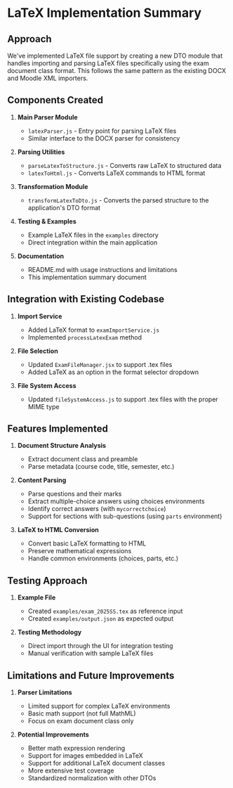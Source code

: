 # LaTeX Implementation Summary

## Approach

We've implemented LaTeX file support by creating a new DTO module that handles importing and parsing LaTeX files specifically using the exam document class format. This follows the same pattern as the existing DOCX and Moodle XML importers.

## Components Created

1. **Main Parser Module**
   - `latexParser.js` - Entry point for parsing LaTeX files
   - Similar interface to the DOCX parser for consistency

2. **Parsing Utilities**
   - `parseLatexToStructure.js` - Converts raw LaTeX to structured data
   - `latexToHtml.js` - Converts LaTeX commands to HTML format

3. **Transformation Module**
   - `transformLatexToDto.js` - Converts the parsed structure to the application's DTO format

4. **Testing & Examples**
   - Example LaTeX files in the `examples` directory
   - Direct integration within the main application

5. **Documentation**
   - README.md with usage instructions and limitations
   - This implementation summary document

## Integration with Existing Codebase

1. **Import Service**
   - Added LaTeX format to `examImportService.js`
   - Implemented `processLatexExam` method

2. **File Selection**
   - Updated `ExamFileManager.jsx` to support .tex files
   - Added LaTeX as an option in the format selector dropdown

3. **File System Access**
   - Updated `fileSystemAccess.js` to support .tex files with the proper MIME type

## Features Implemented

1. **Document Structure Analysis**
   - Extract document class and preamble
   - Parse metadata (course code, title, semester, etc.)

2. **Content Parsing**
   - Parse questions and their marks
   - Extract multiple-choice answers using choices environments
   - Identify correct answers (with `mycorrectchoice`)
   - Support for sections with sub-questions (using `parts` environment)

3. **LaTeX to HTML Conversion**
   - Convert basic LaTeX formatting to HTML 
   - Preserve mathematical expressions
   - Handle common environments (choices, parts, etc.)

## Testing Approach

1. **Example File**
   - Created `examples/exam_2025SS.tex` as reference input
   - Created `examples/output.json` as expected output

2. **Testing Methodology**
   - Direct import through the UI for integration testing
   - Manual verification with sample LaTeX files

## Limitations and Future Improvements

1. **Parser Limitations**
   - Limited support for complex LaTeX environments
   - Basic math support (not full MathML)
   - Focus on exam document class only

2. **Potential Improvements**
   - Better math expression rendering
   - Support for images embedded in LaTeX
   - Support for additional LaTeX document classes
   - More extensive test coverage
   - Standardized normalization with other DTOs 